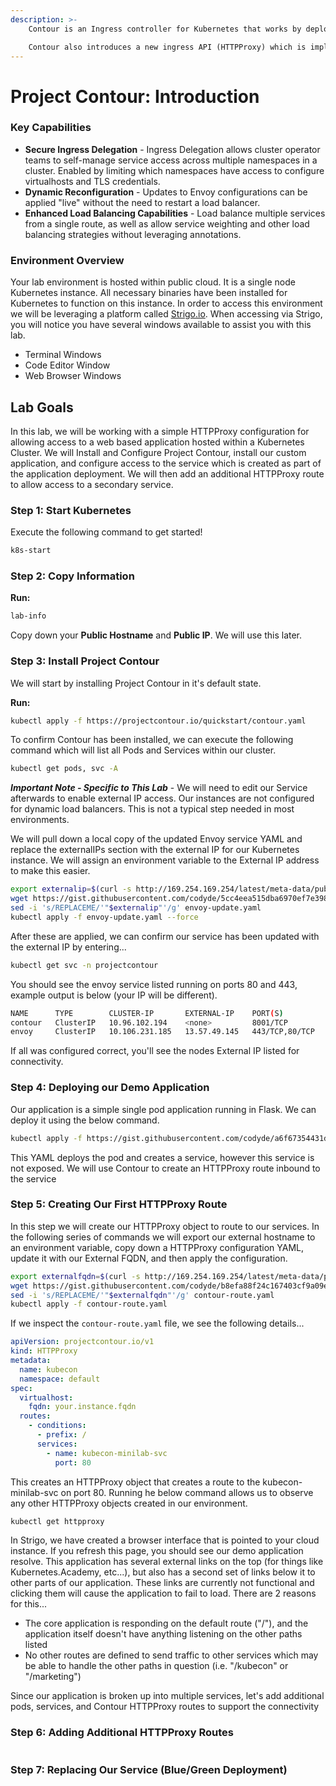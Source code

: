 ```yaml
---
description: >-
    Contour is an Ingress controller for Kubernetes that works by deploying the Envoy proxy as a reverse proxy and load balancer. Contour supports dynamic configuration updates out of the box while maintaining a lightweight profile.

    Contour also introduces a new ingress API (HTTPProxy) which is implemented via a Custom Resource Definition (CRD). Its goal is to expand upon the functionality of the Ingress API to allow for a richer user experience as well as solve shortcomings in the original design.
---
```


# Project Contour: Introduction

### Key Capabilities

* **Secure Ingress Delegation** - Ingress Delegation allows cluster operator teams to self-manage service access across multiple namespaces in a cluster. Enabled by limiting which namespaces have access to configure virtualhosts and TLS credentials.
* **Dynamic Reconfiguration** - Updates to Envoy configurations can be applied "live" without the need to restart a load balancer.
* **Enhanced Load Balancing Capabilities** - Load balance multiple services from a single route, as well as allow service weighting and other load balancing strategies without leveraging annotations.

### Environment Overview

Your lab environment is hosted within public cloud. It is a single node Kubernetes instance. All necessary binaries have been installed for Kubernetes to function on this instance. In order to access this environment we will be leveraging a platform called [Strigo.io](https://strigo.io). When accessing via Strigo, you will notice you have several windows available to assist you with this lab.

* Terminal Windows
* Code Editor Window
* Web Browser Windows

## Lab Goals

In this lab, we will be working with a simple HTTPProxy configuration for allowing access to a web based application hosted within a Kubernetes Cluster. We will Install and Configure Project Contour, install our custom application, and configure access to the service which is created as part of the application deployment. We will then add an additional HTTPProxy route to allow access to a secondary service.

### Step 1: Start Kubernetes

Execute the following command to get started!

```bash
k8s-start
```

### Step 2: Copy Information

**Run:**

```bash
lab-info
```

Copy down your **Public Hostname** and **Public IP**. We will use this later.

### Step 3: Install Project Contour

We will start by installing Project Contour in it's default state.

**Run:**

```bash
kubectl apply -f https://projectcontour.io/quickstart/contour.yaml
```

To confirm Contour has been installed, we can execute the following command which will list all Pods and Services within our cluster.

```bash
kubectl get pods, svc -A
```

**_Important Note - Specific to This Lab_** - We will need to edit our Service afterwards to enable external IP access. Our instances are not configured for dynamic load balancers. This is not a typical step needed in most environments.

We will pull down a local copy of the updated Envoy service YAML and replace the externalIPs section with the external IP for our Kubernetes instance. We will assign an environment variable to the External IP address to make this easier.

```bash
export externalip=$(curl -s http://169.254.169.254/latest/meta-data/public-ipv4)
wget https://gist.githubusercontent.com/codyde/5cc4eea515dba6970ef7e39848b73042/raw/e925ca9ec0d623572c1aa768cc0287f904f87b0a/envoy-update.yaml
sed -i 's/REPLACEME/'"$externalip"'/g' envoy-update.yaml
kubectl apply -f envoy-update.yaml --force
```

After these are applied, we can confirm our service has been updated with the external IP by entering...

```bash
kubectl get svc -n projectcontour
```

You should see the envoy service listed running on ports 80 and 443, example output is below (your IP will be different).

```bash
NAME      TYPE        CLUSTER-IP       EXTERNAL-IP    PORT(S)          AGE
contour   ClusterIP   10.96.102.194    <none>         8001/TCP         11m
envoy     ClusterIP   10.106.231.185   13.57.49.145   443/TCP,80/TCP   2m41s
```

If all was configured correct, you'll see the nodes External IP listed for connectivity.

### Step 4: Deploying our Demo Application

Our application is a simple single pod application running in Flask. We can deploy it using the below command.

```bash
kubectl apply -f https://gist.githubusercontent.com/codyde/a6f67354431de6c3f9a0a0dd1cceada5/raw/36cdf40ec72ce86048a52b08cb0adc6fe9e12dc8/kubecon-base.yaml
```
This YAML deploys the pod and creates a service, however this service is not exposed. We will use Contour to create an HTTPProxy route inbound to the service

### Step 5: Creating Our First HTTPProxy Route

In this step we will create our HTTPProxy object to route to our services. In the following series of commands we will export our external hostname to an environment variable, copy down a HTTPProxy configuration YAML, update it with our External FQDN, and then apply the configuration.

```bash
export externalfqdn=$(curl -s http://169.254.169.254/latest/meta-data/public-hostname)
wget https://gist.githubusercontent.com/codyde/b8efa88f24c167403cf9a09e84126462/raw/741a756f89eae0d29f04302450d7ffbc9fba505c/contour-route.yaml
sed -i 's/REPLACEME/'"$externalfqdn"'/g' contour-route.yaml
kubectl apply -f contour-route.yaml
```

If we inspect the `contour-route.yaml` file, we see the following details...

```yaml
apiVersion: projectcontour.io/v1
kind: HTTPProxy
metadata:
  name: kubecon
  namespace: default
spec:
  virtualhost:
    fqdn: your.instance.fqdn
  routes:
    - conditions:
      - prefix: /
      services:
        - name: kubecon-minilab-svc
          port: 80
```

This creates an HTTPProxy object that creates a route to the kubecon-minilab-svc on port 80. Running he below command allows us to observe any other HTTPProxy objects created in our environment.

```bash
kubectl get httpproxy
```

In Strigo, we have created a browser interface that is pointed to your cloud instance. If you refresh this page, you should see our demo application resolve. This application has several external links on the top (for things like Kubernetes.Academy, etc...), but also has a second set of links below it to other parts of our application. These links are currently not functional and clicking them will cause the application to fail to load. There are 2 reasons for this... 

* The core application is responding on the default route ("/"), and the application itself doesn't have anything listening on the other paths listed
* No other routes are defined to send traffic to other services which may be able to handle the other paths in question (i.e. "/kubecon" or "/marketing")

Since our application is broken up into multiple services, let's add additional pods, services, and Contour HTTPProxy routes to support the connectivity

### Step 6: Adding Additional HTTPProxy Routes

```bash

```

### Step 7: Replacing Our Service (Blue/Green Deployment)

